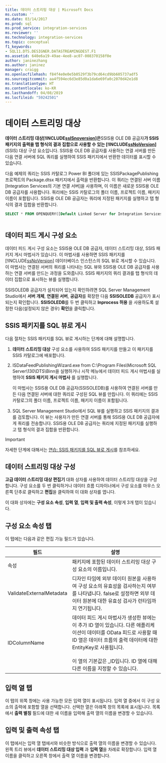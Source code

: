 ```yaml
---
title: 데이터 스트리밍 대상 | Microsoft Docs
ms.custom: ''
ms.date: 03/14/2017
ms.prod: sql
ms.prod_service: integration-services
ms.reviewer: ''
ms.technology: integration-services
ms.topic: conceptual
f1_keywords:
- SQL11.DTS.DESIGNER.DATASTREAMINGDEST.F1
ms.assetid: 640e6a19-49ae-4ee8-ac07-008370158f0e
author: janinezhang
ms.author: janinez
manager: craigg
ms.openlocfilehash: f84f4e0e0e5b0529f3b79cd64cd9bb605737adf5
ms.sourcegitcommit: aa4f594ec6d3e85d0a1da6e69fa0c2070d42e1d8
ms.translationtype: HT
ms.contentlocale: ko-KR
ms.lasthandoff: 04/08/2019
ms.locfileid: "59242501"
---
```

# <a name="data-streaming-destination"></a>데이터 스트리밍 대상
  **데이터 스트리밍 대상[!INCLUDE[ssISnoversion](../../includes/ssisnoversion-md.md)]은**SSIS용 OLE DB 공급자**가 SSIS 패키지의 출력을 탭 형식의 결과 집합으로 사용할 수 있는 [!INCLUDE[ssNoVersion](../../includes/ssnoversion-md.md)]**(SSIS) 대상 구성 요소입니다. SSIS용 OLE DB 공급자를 사용하는 연결 서버를 만든 다음 연결 서버에 SQL 쿼리를 실행하여 SSIS 패키지에서 반환한 데이터를 표시할 수 있습니다.  
  
 다음 예제의 쿼리는 SSIS 카탈로그 Power BI 폴더에 있는 SSISPackagePublishing 프로젝트의 Package.dtsx 패키지에서 출력을 반환합니다. 이 쿼리는 연결된 서버 이름[Integration Services의 기본 연결 서버]을 사용하며, 이 이름은 새로운 SSIS용 OLE DB 공급자를 사용합니다. 쿼리에는 SSIS 카탈로그의 폴더 이름, 프로젝트 이름, 패키지 이름이 포함됩니다. SSIS용 OLE DB 공급자는 쿼리에 지정된 패키지를 실행하고 탭 형식의 결과 집합을 반환합니다.  
  
```sql
SELECT * FROM OPENQUERY([Default Linked Server for Integration Services], N'Folder=Power BI;Project=SSISPackagePublishing;Package=Package.dtsx')  
  
```  
  
## <a name="data-feed-publishing-components"></a>데이터 피드 게시 구성 요소  
 데이터 피드 게시 구성 요소는 SSIS용 OLE DB 공급자, 데이터 스트리밍 대상, SSIS 패키지 게시 마법사가 있습니다. 이 마법사를 사용하면 SSIS 패키지를 [!INCLUDE[ssNoVersion](../../includes/ssnoversion-md.md)] 데이터베이스 인스턴스의 SQL 뷰로 게시할 수 있습니다. 이 마법사는 연결된 서버의 쿼리를 나타내는 SQL 뷰와 SSIS용 OLE DB 공급자를 사용하는 연결 서버를 만드는 과정을 도와줍니다. SSIS 패키지의 쿼리 결과를 탭 형식의 데이터 집합으로 표시하는 뷰를 실행합니다.  
  
 SSISOLEDB 공급자가 설치되어 있는지 확인하려면 SQL Server Management Studio에서 **서버 개체**, **연결된 서버**, **공급자**를 확장한 다음 **SSISOLEDB** 공급자가 표시되는지 확인합니다. **SSISOLEDB**를 두 번 클릭하고 **Inprocess 허용** 을 사용하도록 설정한 다음(설정되지 않은 경우) **확인**을 클릭합니다.  
  
## <a name="publish-an-ssis-package-as-a-sql-view"></a>SSIS 패키지를 SQL 뷰로 게시  
 다음 절차는 SSIS 패키지를 SQL 뷰로 게시하는 단계에 대해 설명합니다.  
  
1.  **데이터 스트리밍 대상** 구성 요소를 사용하여 SSIS 패키지를 만들고 이 패키지를 SSIS 카탈로그에 배포합니다.  
  
2.  ISDataFeedPublishingWizard.exe from C:\Program Files\Microsoft SQL Server\130\DTS\Binn을 실행하거나 시작 메뉴에서 데이터 피드 게시 마법사를 실행하여 **SSIS 패키지 게시 마법사** 를 실행합니다.  
  
     이 마법사는 SSIS용 OLE DB 공급자(SSISOLEDB)를 사용하여 연결된 서버를 만든 다음 연결된 서버에 대한 쿼리로 구성된 SQL 뷰를 만듭니다. 이 쿼리에는 SSIS 카탈로그의 폴더 이름, 프로젝트 이름, 패키지 이름이 포함됩니다.  
  
3.  SQL Server Management Studio에서 SQL 뷰를 실행하고 SSIS 패키지의 결과를 검토합니다. 이 뷰는 사용자가 만든 연결 서버를 통해 SSIS용 OLE DB 공급자에게 쿼리를 전송합니다. SSIS용 OLE DB 공급자는 쿼리에 지정된 패키지를 실행하고 탭 형식의 결과 집합을 반환합니다.  
  
> [!IMPORTANT]  
>  자세한 단계에 대해서는 [연습: SSIS 패키지를 SQL 뷰로 게시](../../integration-services/data-flow/walkthrough-publish-an-ssis-package-as-a-sql-view.md)를 참조하세요.  

## <a name="configure-data-streaming-destination"></a>데이터 스트리밍 대상 구성
  **고급 데이터 스트리밍 대상 편집기** 대화 상자를 사용하여 데이터 스트리밍 대상을 구성합니다. 구성 요소를 두 번 클릭하거나 데이터 흐름 디자이너에서 구성 요소를 마우스 오른쪽 단추로 클릭하고 **편집**을 클릭하여 이 대화 상자를 엽니다.  
  
 이 대화 상자에는 **구성 요소 속성**, **입력 열**, **입력 및 출력 속성**, 이렇게 3개 탭이 있습니다.  
  
## <a name="component-properties-tab"></a>구성 요소 속성 탭  
 이 탭에는 다음과 같은 편집 가능 필드가 있습니다.  
  
|필드|설명|  
|-----------|-----------------|  
|속성|패키지에 포함된 데이터 스트리밍 대상 구성 요소의 이름입니다.|  
|ValidateExternalMetadata|디자인 타임에 외부 데이터 원본을 사용하여 구성 요소의 유효성을 검사하는지 여부를 나타냅니다. false로 설정하면 외부 데이터 원본에 대한 유효성 검사가 런타임까지 연기됩니다.|  
|IDColumnName|데이터 피드 게시 마법사가 생성한 뷰에는 이 추가 ID 열이 있습니다. 다른 애플리케이션이 데이터를 OData 피드로 사용할 때 ID 열은 데이터 흐름의 출력 데이터에 대한 EntityKey로 사용됩니다.<br /><br /> 이 열의 기본값은 _ID입니다. ID 열에 대해 다른 이름을 지정할 수 있습니다.|  
  
## <a name="input-columns-tab"></a>입력 열 탭  
 이 탭의 위쪽 창에는 사용 가능한 모든 입력 열이 표시됩니다. 입력 열 중에서 이 구성 요소의 출력에 포함할 열을 선택합니다. 선택한 열은 아래쪽 창의 목록에 표시됩니다. 목록에서 **출력 별칭** 필드에 대한 새 이름을 입력해 출력 열의 이름을 변경할 수 있습니다.  
  
## <a name="input-output-properties-tab"></a>입력 및 출력 속성 탭  
 이 탭에서는 입력 열 탭에서와 비슷한 방식으로 출력 열의 이름을 변경할 수 있습니다. 왼쪽 트리 뷰에서 **데이터 스트리밍 대상 입력** 과 **입력 열**을 차례로 확장합니다. 입력 열 이름을 클릭하고 오른쪽 창에서 출력 열 이름을 변경합니다.